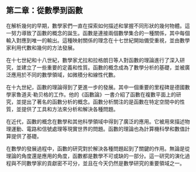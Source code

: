 ## 第二章：從數學到函數

在解析幾何的早期，數學家們一直在探索如何描述和掌握不同形狀的幾何物體。這一努力導致了函數的概念的誕生。函數是連接兩個數學集合的一種關係，其中每個輸入對應到唯一的輸出。這種映射關係的理念在十七世紀開始備受重視，並由數學家利用代數和幾何的方法發展。

在十七世紀和十八世紀，數學家尤拉和拉格朗日等人對函數的理論進行了深入研究，並建立了一些重要的定義和性質。函數的概念成為了數學分析的基礎，並被廣泛應用於不同的數學領域，如微積分和線性代數。

在十九世紀，函數的理論得到了更進一步的發展。其中一個重要的里程碑是德國數學家魯道夫·勒贝格的工作。他的《函數論》一書介紹了函數在複數平面上的研究，並提出了著名的函數分析的概念。函數分析關注的是函數在特定空間中的性質，並提供了工具和方法來分析和解決各種問題。

在近代，函數的概念在數學和其他科學領域中得到了廣泛的應用。它被用來描述物理運動、電路和信號處理等現實世界的問題。函數的理論也為計算機科學和數值計算提供了基礎。

在數學的發展過程中，函數的研究對於解決各種問題起到了關鍵的作用。無論是從理論的角度還是應用的角度，函數都是數學不可或缺的一部分。這一研究的演化過程與不同數學家的貢獻密不可分，並且在今天仍然是數學研究的重要領域之一。